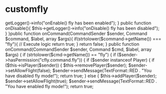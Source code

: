 # customfly
<?php
namespace fly\MyPlugin;

use pocketmine\plugin\PluginBase;

class MyPlugin extends PluginBase{

    public function onEnable(){
        $this->getLogger()->info("onEnable() fly has been enabled");
    }

    public function onDisable(){
        $this->getLogger()->info("onDisable() fly has been disabled");
    }
}public function onCommand(CommandSender $sender, Command $command, $label, array $args){
    if(strtolower($command->getName()) === "fly"){
        // Execute logic
        return true;
    }

    return false;
}
public function onCommand(CommandSender $sender, Command $cmd, $label, array $args) 
     { 
        if (strtolower($cmd->getName()) == "fly") { 
             if ($sender->hasPermission("cfly.command.fly")) { 
                 if ($sender instanceof Player) { 
                     if ($this->isPlayer($sender)) { 
                         $this->removePlayer($sender); 
                         $sender->setAllowFlight(false); 
                         $sender->sendMessage(TextFormat::RED . "You have disabled fly mode!"); 
                         return true; 
                     } else { 
                         $this->addPlayer($sender); 
                         $sender->setAllowFlight(true); 
                         $sender->sendMessage(TextFormat::RED . "You have enabled fly mode!"); 
                         return true; 


